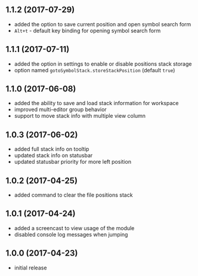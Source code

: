 ## 1.1.2 (2017-07-29)

  * added the option to save current position and open symbol search form
  * `Alt+t` - default key binding for opening symbol search form

## 1.1.1 (2017-07-11)

  * added the option in settings to enable or disable positions stack storage
  * option named `gotoSymbolStack.storeStackPosition` (default `true`)

## 1.1.0 (2017-06-08)

  * added the ability to save and load stack information for workspace
  * improved multi-editor group behavior
  * support to move stack info with multiple view column

## 1.0.3 (2017-06-02)

  * added full stack info on tooltip
  * updated stack info on statusbar
  * updated statusbar priority for more left position

## 1.0.2 (2017-04-25)

  * added command to clear the file positions stack

## 1.0.1 (2017-04-24)

  * added a screencast to view usage of the module
  * disabled console log messages when jumping

## 1.0.0 (2017-04-23)

  * initial release
